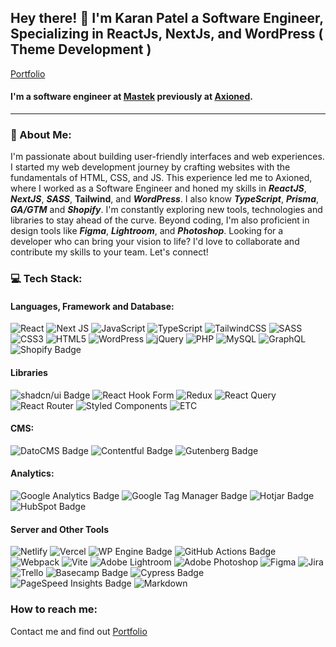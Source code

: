 ## Hey there! 👋 I'm Karan Patel a Software Engineer, Specializing in ReactJs, NextJs, and WordPress ( Theme Development )
[Portfolio](https://karanp.vercel.app/)

#### I'm a software engineer at [Mastek](https://www.mastek.com/) previously at [Axioned](https://axioned.com/).

---

### **💫 About Me:**
I'm passionate about building user-friendly interfaces and web experiences. I started my web development journey by crafting websites with the fundamentals of HTML, CSS, and JS. This experience led me to Axioned, where I worked as a Software Engineer and honed my skills in **_ReactJS_**, **_NextJS_**, **_SASS_**, **Tailwind**, and **_WordPress_**. I also know **_TypeScript_**, **_Prisma_**, **_GA/GTM_** and **_Shopify_**. I'm constantly exploring new tools, technologies and libraries to stay ahead of the curve. Beyond coding, I'm also proficient in design tools like **_Figma_**, **_Lightroom_**, and **_Photoshop_**. Looking for a developer who can bring your vision to life? I'd love to collaborate and contribute my skills to your team. Let's connect!

### **💻 Tech Stack:**

#### Languages, Framework and Database:
![React](https://img.shields.io/badge/react-%2320232a.svg?style=for-the-badge&logo=react&logoColor=%2361DAFB) ![Next JS](https://img.shields.io/badge/Next-black?style=for-the-badge&logo=next.js&logoColor=white) ![JavaScript](https://img.shields.io/badge/javascript-%23323330.svg?style=for-the-badge&logo=javascript&logoColor=%23F7DF1E) ![TypeScript](https://img.shields.io/badge/typescript-%23007ACC.svg?style=for-the-badge&logo=typescript&logoColor=white) ![TailwindCSS](https://img.shields.io/badge/tailwindcss-%2338B2AC.svg?style=for-the-badge&logo=tailwind-css&logoColor=white) ![SASS](https://img.shields.io/badge/SASS-hotpink.svg?style=for-the-badge&logo=SASS&logoColor=white) ![CSS3](https://img.shields.io/badge/css3-%231572B6.svg?style=for-the-badge&logo=css3&logoColor=white) ![HTML5](https://img.shields.io/badge/html5-%23E34F26.svg?style=for-the-badge&logo=html5&logoColor=white) ![WordPress](https://img.shields.io/badge/WordPress-%23117AC9.svg?style=for-the-badge&logo=WordPress&logoColor=white) ![jQuery](https://img.shields.io/badge/jquery-%230769AD.svg?style=for-the-badge&logo=jquery&logoColor=white) ![PHP](https://img.shields.io/badge/php-%23777BB4.svg?style=for-the-badge&logo=php&logoColor=white) ![MySQL](https://img.shields.io/badge/mysql-%2300000f.svg?style=for-the-badge&logo=mysql&logoColor=white) ![GraphQL](https://img.shields.io/badge/-GraphQL-E10098?style=for-the-badge&logo=graphql&logoColor=white) ![Shopify Badge](https://img.shields.io/badge/Shopify-7AB55C?logo=shopify&logoColor=fff&style=for-the-badge)

#### Libraries
![shadcn/ui Badge](https://img.shields.io/badge/shadcn%2Fui-000?logo=shadcnui&logoColor=fff&style=for-the-badge) ![React Hook Form](https://img.shields.io/badge/React%20Hook%20Form-%23EC5990.svg?style=for-the-badge&logo=reacthookform&logoColor=white) ![Redux](https://img.shields.io/badge/redux-%23593d88.svg?style=for-the-badge&logo=redux&logoColor=white) ![React Query](https://img.shields.io/badge/-React%20Query-FF4154?style=for-the-badge&logo=react%20query&logoColor=white) ![React Router](https://img.shields.io/badge/React_Router-CA4245?style=for-the-badge&logo=react-router&logoColor=white) ![Styled Components](https://img.shields.io/badge/styled--components-DB7093?style=for-the-badge&logo=styled-components&logoColor=white) ![ETC](https://img.shields.io/badge/ETC-000)

#### CMS:
![DatoCMS Badge](https://img.shields.io/badge/DatoCMS-FF7751?logo=datocms&logoColor=fff&style=for-the-badge) ![Contentful Badge](https://img.shields.io/badge/Contentful-2478CC?logo=contentful&logoColor=fff&style=for-the-badge) ![Gutenberg Badge](https://img.shields.io/badge/Gutenberg-000?logo=gutenberg&logoColor=fff&style=for-the-badge)

#### Analytics:
![Google Analytics Badge](https://img.shields.io/badge/Google%20Analytics-E37400?logo=googleanalytics&logoColor=fff&style=for-the-badge) ![Google Tag Manager Badge](https://img.shields.io/badge/Google%20Tag%20Manager-246FDB?logo=googletagmanager&logoColor=fff&style=for-the-badge) ![Hotjar Badge](https://img.shields.io/badge/Hotjar-FF3C00?logo=hotjar&logoColor=fff&style=for-the-badge) ![HubSpot Badge](https://img.shields.io/badge/HubSpot-FF7A59?logo=hubspot&logoColor=fff&style=for-the-badge)

#### Server and Other Tools
![Netlify](https://img.shields.io/badge/netlify-%23000000.svg?style=for-the-badge&logo=netlify&logoColor=#00C7B7) ![Vercel](https://img.shields.io/badge/vercel-%23000000.svg?style=for-the-badge&logo=vercel&logoColor=white)  ![WP Engine Badge](https://img.shields.io/badge/WP%20Engine-0ECAD4?logo=wpengine&logoColor=fff&style=for-the-badge) ![GitHub Actions Badge](https://img.shields.io/badge/GitHub%20Actions-2088FF?logo=githubactions&logoColor=fff&style=for-the-badge) ![Webpack](https://img.shields.io/badge/webpack-%238DD6F9.svg?style=for-the-badge&logo=webpack&logoColor=black) ![Vite](https://img.shields.io/badge/vite-%23646CFF.svg?style=for-the-badge&logo=vite&logoColor=white) ![Adobe Lightroom](https://img.shields.io/badge/Adobe%20Lightroom-31A8FF.svg?style=for-the-badge&logo=Adobe%20Lightroom&logoColor=white) ![Adobe Photoshop](https://img.shields.io/badge/adobe%20photoshop-%2331A8FF.svg?style=for-the-badge&logo=adobe%20photoshop&logoColor=white) ![Figma](https://img.shields.io/badge/figma-%23F24E1E.svg?style=for-the-badge&logo=figma&logoColor=white) ![Jira](https://img.shields.io/badge/jira-%230A0FFF.svg?style=for-the-badge&logo=jira&logoColor=white) ![Trello](https://img.shields.io/badge/Trello-%23026AA7.svg?style=for-the-badge&logo=Trello&logoColor=white) ![Basecamp Badge](https://img.shields.io/badge/Basecamp-1D2D35?logo=basecamp&logoColor=fff&style=for-the-badge) ![Cypress Badge](https://img.shields.io/badge/Cypress-69D3A7?logo=cypress&logoColor=fff&style=for-the-badge) ![PageSpeed Insights Badge](https://img.shields.io/badge/PageSpeed%20Insights-4285F4?logo=pagespeedinsights&logoColor=fff&style=for-the-badge) ![Markdown](https://img.shields.io/badge/markdown-%23000000.svg?style=for-the-badge&logo=markdown&logoColor=white)

### **How to reach me:**

Contact me and find out [Portfolio](https://karanp.vercel.app/)
<!--
**iamkaranpatel/iamkaranpatel** is a ✨ _special_ ✨ repository because its `README.md` (this file) appears on your GitHub profile.

Here are some ideas to get you started:

- 🔭 I’m currently working on ...
- 🌱 I’m currently learning ...
- 👯 I’m looking to collaborate on ...
- 🤔 I’m looking for help with ...
- 💬 Ask me about ...
- 📫 How to reach me: ...
- 😄 Pronouns: ...
- ⚡ Fun fact: ...
-->
